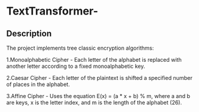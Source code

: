 # TextTransformer-
## Description
The project implements tree classic encryption algorithms:

1.Monoalphabetic Cipher - Each letter of the alphabet is replaced with another letter according to a fixed monoalphabetic key.

2.Caesar Cipher - Each letter of the plaintext is shifted a specified number of places in the alphabet.

3.Affine Cipher - Uses the equation E(x) = (a * x + b) % m, where a and b are keys, x is the letter index, and m is the length of the alphabet (26).
